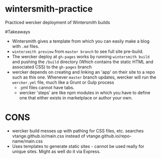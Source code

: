 # wintersmith-practice
Practiced wercker deployment of Wintersmith builds

#Takeaways

 - Wintersmith gives a template from which you can easily make a blog with ```.md``` files.
 - ```wintersmith preview``` from ```master branch``` to see full site pre-build.
 - The wercker deploy at ```gh-pages``` works by running ```wintersmith build``` and pushing the ```/build``` directory (Which contains the static HTML and associated CSS) to the ```gh-pages``` branch
 - wercker depends on creating and linking an 'app' on their site to a repo such as this one. Whenever ```master``` branch updates, wercker will run the ```wercker.yml``` file, much like a Grunt or Gulp process
    - .yml files cannot have tabs.
    - wercker 'steps' are like npm modules in which you have to define one that either exists in marketplace or author your own.
    
# CONS
 - wercker build messes up with pathing for CSS files, etc. searches vtange.github.io/main.css instead of vtange.github.io/repo-name/main.css
 - Uses templates to generate static sites - cannot be used really for unique sites. Might as well do it via Express.

